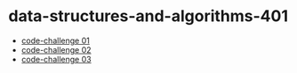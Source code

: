 # data-structures-and-algorithms-401

- [code-challenge 01](https://github.com/SarahTek/data-structures-and-algorithms-401/tree/main/javascript)
- [code-challenge 02](https://github.com/SarahTek/data-structures-and-algorithms-401/blob/main/javascript/array-insert-shift/README.md)
- [code-challenge 03](https://github.com/SarahTek/data-structures-and-algorithms-401/blob/main/javascript/BinarySearch/README.md)
